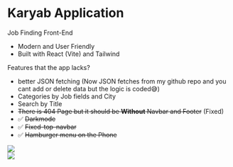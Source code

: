# Karyab Application

Job Finding Front-End

- Modern and User Friendly
- Built with React (Vite) and Tailwind

Features that the app lacks?

- better JSON fetching (Now JSON fetches from my github repo and you cant add or delete data but the logic is coded😅)
- Categories by Job fields and City
- Search by Title
- ~~There is 404 Page but it should be **Without** Navbar and Footer~~ (Fixed)
- ✅ ~~Darkmode~~
- ✅ ~~Fixed-top-navbar~~
- ✅ ~~Hamburger menu on the Phone~~

[![](https://img.shields.io/badge/Live_At-KaryabApp.ir-green.svg)](https://karyabapp.ir)\
[![](https://img.shields.io/badge/Live_At-Karyab.liara.run-red.svg)](https://karyab.liara.run)
